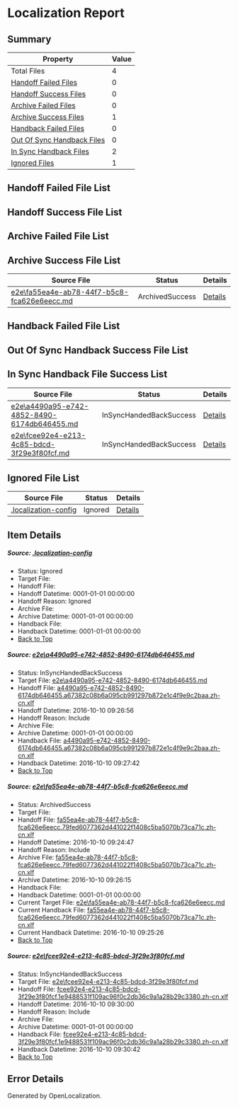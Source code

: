 # <a name='report-top'></a> Localization Report

## Summary
 Property | Value 
 -------- | ----- 
 Total Files | 4
[ Handoff Failed Files ](#handoff-failed-list)| 0
[ Handoff Success Files ](#handoff-success-list)| 0
[ Archive Failed Files ](#archive-failed-list)| 0
[ Archive Success Files ](#archive-success-list)| 1
[ Handback Failed Files ](#handback-failed-list)| 0
[ Out Of Sync Handback Files ](#outofsync-handback-success-list)| 0
[ In Sync Handback Files ](#insync-handback-success-list)| 2
[ Ignored Files ](#ignored-list)| 1

## <a name='handoff-failed-list'></a> Handoff Failed File List

## <a name='handoff-success-list'></a> Handoff Success File List

## <a name='archive-failed-list'></a> Archive Failed File List

## <a name='archive-success-list'></a> Archive Success File List
 Source File | Status | Details 
 ----------- | ------ | ------- 
 [e2e\fa55ea4e-ab78-44f7-b5c8-fca626e6eecc.md](https://github.com/OpenLocalizationTestOrg/ol-test0/blob/774c20811d9d59ac5bebe1a17cb9a25f48cdfe65/e2e/fa55ea4e-ab78-44f7-b5c8-fca626e6eecc.md) | ArchivedSuccess | [Details](#7cadef752d3849cca7ed08d0047c54ff858be3b92)

## <a name='handback-failed-list'></a> Handback Failed File List

## <a name='outofsync-handback-success-list'></a> Out Of Sync Handback Success File List

## <a name='insync-handback-success-list'></a> In Sync Handback File Success List
 Source File | Status | Details 
 ----------- | ------ | ------- 
 [e2e\a4490a95-e742-4852-8490-6174db646455.md](https://github.com/OpenLocalizationTestOrg/ol-test0/blob/635837ce8a0cc0e2ffbcb2fec25d1732bd2fef70/e2e/a4490a95-e742-4852-8490-6174db646455.md) | InSyncHandedBackSuccess | [Details](#5be35f5fb815c86ee6e950f26c27f9c60545d2791)
 [e2e\fcee92e4-e213-4c85-bdcd-3f29e3f80fcf.md](https://github.com/OpenLocalizationTestOrg/ol-test0/blob/1d8cba60c43e8e115058a1f434bdbfe1c32d7adb/e2e/fcee92e4-e213-4c85-bdcd-3f29e3f80fcf.md) | InSyncHandedBackSuccess | [Details](#912ec80a6844745d9bafc2560f0b1dc02c86539c3)

## <a name='ignored-list'></a> Ignored File List
 Source File | Status | Details 
 ----------- | ------ | ------- 
 [.localization-config](https://github.com/OpenLocalizationTestOrg/ol-test0/blob/1d8cba60c43e8e115058a1f434bdbfe1c32d7adb/.localization-config) | Ignored | [Details](#c268a05ecaa7ec85942ed632c29928ee5bd6da8d0)

## Item Details
##### <a name='c268a05ecaa7ec85942ed632c29928ee5bd6da8d0'></a> Source: [.localization-config](https://github.com/OpenLocalizationTestOrg/ol-test0/blob/1d8cba60c43e8e115058a1f434bdbfe1c32d7adb/.localization-config)
* Status: Ignored
* Target File: 
* Handoff File: 
* Handoff Datetime: 0001-01-01 00:00:00
* Handoff Reason: Ignored
* Archive File: 
* Archive Datetime: 0001-01-01 00:00:00
* Handback File: 
* Handback Datetime: 0001-01-01 00:00:00
* [Back to Top](#report-top)

##### <a name='5be35f5fb815c86ee6e950f26c27f9c60545d2791'></a> Source: [e2e\a4490a95-e742-4852-8490-6174db646455.md](https://github.com/OpenLocalizationTestOrg/ol-test0/blob/635837ce8a0cc0e2ffbcb2fec25d1732bd2fef70/e2e/a4490a95-e742-4852-8490-6174db646455.md)
* Status: InSyncHandedBackSuccess
* Target File: [e2e\a4490a95-e742-4852-8490-6174db646455.md](https://github.com/OpenLocalizationTestOrg/ol-test0-zhcn/blob/d06277e5eed3e114da11587f63e25da7ecff8fbc/e2e/a4490a95-e742-4852-8490-6174db646455.md)
* Handoff File: [a4490a95-e742-4852-8490-6174db646455.a67382c08b6a095cb991297b872e1c4f9e9c2baa.zh-cn.xlf](https://github.com/OpenLocalizationTestOrg/ol-test0-handoff/blob/5be31bd568ed9c586d2b9d7fdff54214e4fd22de/ol-handoff/OpenLocalizationTestOrg/ol-test0-zhcn/qimu/ht/a4490a95-e742-4852-8490-6174db646455.a67382c08b6a095cb991297b872e1c4f9e9c2baa.zh-cn.xlf)
* Handoff Datetime: 2016-10-10 09:26:56
* Handoff Reason: Include
* Archive File: 
* Archive Datetime: 0001-01-01 00:00:00
* Handback File: [a4490a95-e742-4852-8490-6174db646455.a67382c08b6a095cb991297b872e1c4f9e9c2baa.zh-cn.xlf](https://github.com/OpenLocalizationTestOrg/ol-test0-handback/blob/673e58fb6921b4a177908b850076aedb19dcc5ba/ol-handback/OpenLocalizationTestOrg/ol-test0-zhcn/qimu/ht/a4490a95-e742-4852-8490-6174db646455.a67382c08b6a095cb991297b872e1c4f9e9c2baa.zh-cn.xlf)
* Handback Datetime: 2016-10-10 09:27:42
* [Back to Top](#report-top)

##### <a name='7cadef752d3849cca7ed08d0047c54ff858be3b92'></a> Source: [e2e\fa55ea4e-ab78-44f7-b5c8-fca626e6eecc.md](https://github.com/OpenLocalizationTestOrg/ol-test0/blob/774c20811d9d59ac5bebe1a17cb9a25f48cdfe65/e2e/fa55ea4e-ab78-44f7-b5c8-fca626e6eecc.md)
* Status: ArchivedSuccess
* Target File: 
* Handoff File: [fa55ea4e-ab78-44f7-b5c8-fca626e6eecc.79fed6077362d441022f1408c5ba5070b73ca71c.zh-cn.xlf](https://github.com/OpenLocalizationTestOrg/ol-test0-handoff/blob/7caf23eb1590d1e14725a34fc1320437ff6a3487/ol-handoff/OpenLocalizationTestOrg/ol-test0-zhcn/qimu/ht/fa55ea4e-ab78-44f7-b5c8-fca626e6eecc.79fed6077362d441022f1408c5ba5070b73ca71c.zh-cn.xlf)
* Handoff Datetime: 2016-10-10 09:24:47
* Handoff Reason: Include
* Archive File: [fa55ea4e-ab78-44f7-b5c8-fca626e6eecc.79fed6077362d441022f1408c5ba5070b73ca71c.zh-cn.xlf](https://github.com/OpenLocalizationTestOrg/ol-test0-handoff/blob/773e6e4d54145aaa16e0b24c9f515faf715d083f/ol-archive/OpenLocalizationTestOrg/ol-test0-zhcn/qimu/ht/fa55ea4e-ab78-44f7-b5c8-fca626e6eecc.79fed6077362d441022f1408c5ba5070b73ca71c.zh-cn.xlf)
* Archive Datetime: 2016-10-10 09:26:15
* Handback File: 
* Handback Datetime: 0001-01-01 00:00:00
* Current Target File: [e2e\fa55ea4e-ab78-44f7-b5c8-fca626e6eecc.md](https://github.com/OpenLocalizationTestOrg/ol-test0-zhcn/blob/656bac3ae93bd3e349458c2c626306fd54f12112/e2e/fa55ea4e-ab78-44f7-b5c8-fca626e6eecc.md)
* Current Handback File: [fa55ea4e-ab78-44f7-b5c8-fca626e6eecc.79fed6077362d441022f1408c5ba5070b73ca71c.zh-cn.xlf](https://github.com/OpenLocalizationTestOrg/ol-test0-handback/blob/5fe869d00e38417a2d2b2fdac4b9631b03ed41bc/ol-handback/OpenLocalizationTestOrg/ol-test0-zhcn/qimu/ht/fa55ea4e-ab78-44f7-b5c8-fca626e6eecc.79fed6077362d441022f1408c5ba5070b73ca71c.zh-cn.xlf)
* Current Handback Datetime: 2016-10-10 09:25:26
* [Back to Top](#report-top)

##### <a name='912ec80a6844745d9bafc2560f0b1dc02c86539c3'></a> Source: [e2e\fcee92e4-e213-4c85-bdcd-3f29e3f80fcf.md](https://github.com/OpenLocalizationTestOrg/ol-test0/blob/1d8cba60c43e8e115058a1f434bdbfe1c32d7adb/e2e/fcee92e4-e213-4c85-bdcd-3f29e3f80fcf.md)
* Status: InSyncHandedBackSuccess
* Target File: [e2e\fcee92e4-e213-4c85-bdcd-3f29e3f80fcf.md](https://github.com/OpenLocalizationTestOrg/ol-test0-zhcn/blob/8764afaa296a7b67964c4f70231ddee6e93245f8/e2e/fcee92e4-e213-4c85-bdcd-3f29e3f80fcf.md)
* Handoff File: [fcee92e4-e213-4c85-bdcd-3f29e3f80fcf.1e9488531f109ac96f0c2db36c9a1a28b29c3380.zh-cn.xlf](https://github.com/OpenLocalizationTestOrg/ol-test0-handoff/blob/83bb486bbd56e4a530329a78d9211ed7b07f1bad/ol-handoff/OpenLocalizationTestOrg/ol-test0-zhcn/qimu/ht/fcee92e4-e213-4c85-bdcd-3f29e3f80fcf.1e9488531f109ac96f0c2db36c9a1a28b29c3380.zh-cn.xlf)
* Handoff Datetime: 2016-10-10 09:30:00
* Handoff Reason: Include
* Archive File: 
* Archive Datetime: 0001-01-01 00:00:00
* Handback File: [fcee92e4-e213-4c85-bdcd-3f29e3f80fcf.1e9488531f109ac96f0c2db36c9a1a28b29c3380.zh-cn.xlf](https://github.com/OpenLocalizationTestOrg/ol-test0-handback/blob/aea5efa3b3ce5272514619ba82226d82b87e1196/ol-handback/OpenLocalizationTestOrg/ol-test0-zhcn/qimu/ht/fcee92e4-e213-4c85-bdcd-3f29e3f80fcf.1e9488531f109ac96f0c2db36c9a1a28b29c3380.zh-cn.xlf)
* Handback Datetime: 2016-10-10 09:30:42
* [Back to Top](#report-top)


## Error Details

Generated by OpenLocalization.
